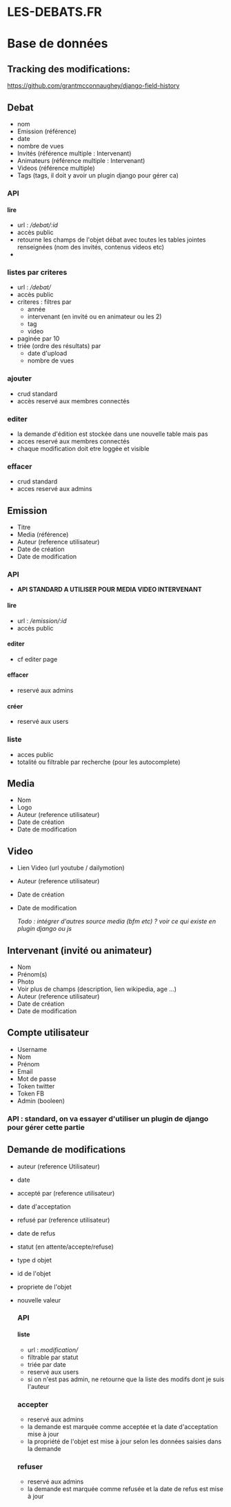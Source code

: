 # LES-DEBATS.FR

# Base de données

## Tracking des modifications:
https://github.com/grantmcconnaughey/django-field-history

## Debat
- nom
- Emission (référence)
- date
- nombre de vues
- Invités (référence multiple : Intervenant)
- Animateurs (référence multiple : Intervenant)
- Videos (référence multiple)
- Tags (tags, il doit y avoir un plugin django pour gérer ca)
### API

  #### lire
  - url : _/debat/:id_
  - accès public
  - retourne les champs de l'objet débat avec toutes les tables jointes renseignées (nom des invités, contenus videos etc)
  -

  ### listes par criteres
   - url : _/debat/_
   - accès public
   - criteres : filtres par
     - année
     - intervenant (en invité ou en animateur ou les 2)
     - tag
     - video
   - paginée par 10
   - triée (ordre des résultats) par
     - date d'upload
     - nombre de vues

  ### ajouter
   - crud standard
   - accès reservé aux membres connectés

 ### editer
   - la demande d'édition est stockée dans une nouvelle table mais pas
   - acces reservé aux membres connectés
   - chaque modification doit etre loggée et visible

  ### effacer
   - crud standard
   - acces reservé aux admins


## Emission
- Titre
- Media (référence)
- Auteur (reference utilisateur)
- Date de création
- Date de modification

### API

  - **API STANDARD A UTILISER POUR MEDIA VIDEO INTERVENANT**

  #### lire
  - url : _/emission/:id_
  - accès public

  #### editer
  - cf editer page

  #### effacer
  - reservé aux admins

  #### créer
  - reservé aux users

  ### liste
  - acces public
  - totalité ou filtrable par recherche (pour les autocomplete)

## Media
- Nom
- Logo
- Auteur (reference utilisateur)
- Date de création
- Date de modification

## Video
- Lien Video (url youtube / dailymotion)
- Auteur (reference utilisateur)
- Date de création
- Date de modification

  _Todo : intégrer d'autres source media (bfm etc) ? voir ce qui existe en plugin django ou js_

## Intervenant (invité ou animateur)
- Nom
- Prénom(s)
- Photo
- Voir plus de champs (description, lien wikipedia, age ...)
- Auteur (reference utilisateur)
- Date de création
- Date de modification

## Compte utilisateur
- Username
- Nom
- Prénom
- Email
- Mot de passe
- Token twitter
- Token FB
- Admin (booleen)

### API : standard, on va essayer d'utiliser un plugin de django pour gérer cette partie

## Demande de modifications
- auteur (reference Utilisateur)
- date
- accepté par (reference utilisateur)
- date d'acceptation
- refusé par (reference utilisateur)
- date de refus
- statut (en attente/accepte/refuse)
- type d objet
- id de l'objet
- propriete de l'objet
- nouvelle valeur

  ### API

  #### liste
  - url : _modification/_
  - filtrable par statut
  - triée par date
  - reservé aux users
  - si on n'est pas admin, ne retourne que la liste des modifs dont je suis l'auteur

  ### accepter
  - reservé aux admins
  - la demande est marquée comme acceptée et la date d'acceptation mise à jour
  - la propriété de l'objet est mise à jour selon les données saisies dans la demande

  ### refuser
  - reservé aux admins
  - la demande est marquée comme refusée et la date de refus est mise à jour
